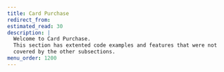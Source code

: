 ```yaml
---
title: Card Purchase
redirect_from:
estimated_read: 30
description: |
  Welcome to Card Purchase.
  This section has extented code examples and features that were not
  covered by the other subsections.
menu_order: 1200
---
```

